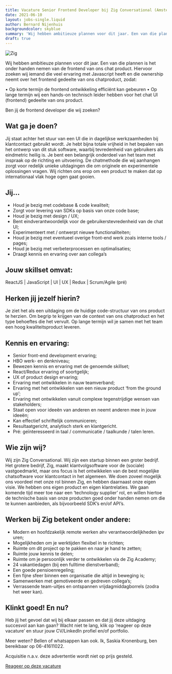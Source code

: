 ```yaml
---
title: Vacature Senior Frontend Developer bij Zig Conversational (Amsterdam/Huizen/Amersfoort)
date: 2021-06-10
layout: jobs-single.liquid
author: Bernard Nijenhuis
backgroundcolor: skyblue
summary: 'Wij hebben ambitieuze plannen voor dit jaar. Een van die plannen is het onder handen nemen van de frontend van ons chat product. Hiervoor zoeken wij iemand die veel ervaring met Javascript heeft en die ownership neemt over het frontend gedeelte van ons chatproduct.'
draft: true
---
```


![[Zig](https://zig.nl/)](/_img/werkgevers/zig.png)

Wij hebben ambitieuze plannen voor dit jaar. Een van die plannen is het onder handen nemen van de frontend van ons chat product. Hiervoor zoeken wij iemand die veel ervaring met Javascript heeft en die ownership neemt over het frontend gedeelte van ons chatproduct, zodat:

• Op korte termijn de frontend ontwikkeling efficiënt kan gebeuren
• Op lange termijn wij een hands-on technisch leider hebben voor het chat UI (frontend) gedeelte van ons product.

Ben jij de frontend developer die wij zoeken?

## Wat ga je doen?

Jij staat achter het stuur van een UI die in dagelijkse werkzaamheden bij klantcontact gebruikt wordt. Je hebt bijna totale vrijheid in het bepalen van het ontwerp van dit stuk software, waarbij tevredenheid van gebruikers als eindmetric heilig is. Je bent een belangrijk onderdeel van het team met inspraak op de richting en uitvoering. De chatmethode die wij aanhangen zorgt voor redelijk unieke uitdagingen die om originele en experimentele oplossingen vragen. Wij richten ons erop om een product te maken dat op internationaal vlak hoge ogen gaat gooien.

## Jij…

-   Houd je bezig met codebase & code kwaliteit;
-   Zorgt voor levering van SDKs op basis van onze code base;
-   Houd je bezig met design / UX;
-   Bent eindverantwoordelijk voor de gebruikerstevredenheid van de chat UI;
-   Experimenteert met / ontwerpt nieuwe functionaliteiten;
-   Houd je bezig met eventueel overige front-end werk zoals interne tools / pages;
-   Houd je bezig met verbeterprocessen en optimalisaties;
-   Draagt kennis en ervaring over aan collega’s

## Jouw skillset omvat:

ReactJS | JavaScript | UI | UX | Redux | Scrum/Agile (pré)

## Herken jij jezelf hierin?

Je ziet het als een uitdaging om de huidige code-structuur van ons product te herzien. Om begrip te krijgen van de context van ons chatproduct en het type behoeftes die het vervult. Op lange termijn wil je samen met het team een hoog kwaliteitsproduct leveren.

## Kennis en ervaring:

-   Senior front-end development ervaring;
-   HBO werk- en denkniveau;
-   Bewezen kennis en ervaring met de genoemde skillset;
-   React/Redux ervaring of soortgelijk;
-   UX of product design ervaring;
-   Ervaring met ontwikkelen in nauw teamverband;
-   Ervaring met het ontwikkelen van een nieuw product ‘from the ground up’;
-   Ervaring met ontwikkelen vanuit complexe tegenstrijdige wensen van stakeholders;
-   Staat open voor ideeën van anderen en neemt anderen mee in jouw ideeën;
-   Kan effectief schriftelijk communiceren;
-   Resultaatgericht, analytisch sterk en klantgericht.
-   Pré: geïnteresseerd in taal / communicatie / taalkunde / talen leren.

## Wie zijn wij?

Wij zijn Zig Conversational. Wij zijn een startup binnen een groter bedrijf. Het grotere bedrijf, Zig, maakt klantvolgsoftware voor de (sociale) vastgoedmarkt, maar ons focus is het ontwikkelen van de best mogelijke chatsoftware voor klantcontact in het algemeen. We doen zoveel mogelijk ons voordeel met onze rol binnen Zig, en hebben daarnaast onze eigen visie. We hebben ons eigen product en eigen klantrelaties. We gaan komende tijd meer toe naar een ‘technology supplier’ rol, en willen hiertoe de technische basis van onze producten goed onder handen nemen om die te kunnen aanbieden, als bijvoorbeeld SDK’s en/of API’s.

## Werken bij Zig betekent onder andere:

-   Modern en hoofdzakelijk remote werken ahv verantwoordelijkheden ipv uren;
-   Mogelijkheden om je werktijden flexibel in te richten;
-   Ruimte om dit project op te pakken en naar je hand te zetten;
-   Ruimte jouw kennis te delen;
-   Ruimte om je persoonlijk verder te ontwikkelen via de Zig Academy;
-   24 vakantiedagen (bij een fulltime dienstverband);
-   Een goede pensioenregeling;
-   Een fijne sfeer binnen een organisatie die altijd in beweging is;
-   Samenwerken met gemotiveerde en gedreven collega’s;
-   Verrassende team-uitjes en ontspannen vrijdagmiddagborrels (zodra het weer kan).

## Klinkt goed! En nu?

Heb jij het gevoel dat wij bij elkaar passen en dat jij deze uitdaging succesvol aan kan gaan? Wacht niet te lang, klik op ‘reageer op deze vacature’ en stuur jouw CV/LinkedIn profiel en/of portfolio.

Meer weten? Bellen of whatsappen kan ook. Ik, Saskia Kronenburg, ben bereikbaar op 06-41611022.

Acquisitie n.a.v. deze advertentie wordt niet op prijs gesteld.

[Reageer op deze vacature](https://werkenbijzig.nl/2021/05/10/senior-frontend-developer/)

